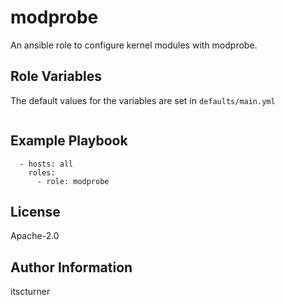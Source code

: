 modprobe
========

An ansible role to configure kernel modules with modprobe.

Role Variables
--------------
The default values for the variables are set in `defaults/main.yml`
```

```

Example Playbook
----------------
```
  - hosts: all
    roles:
      - role: modprobe
```

License
-------

Apache-2.0

Author Information
------------------

itscturner
